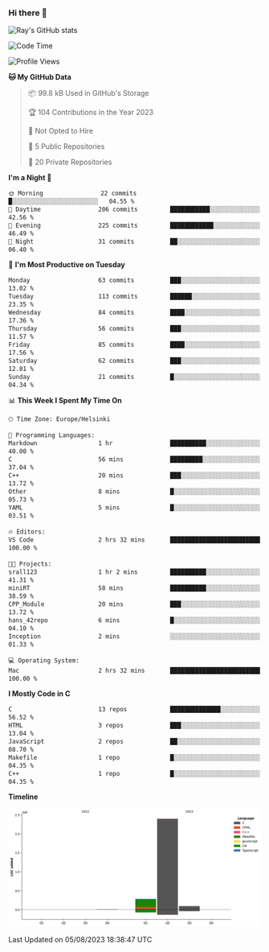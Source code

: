 ### Hi there 👋

<!--
**srall123/srall123** is a ✨ _special_ ✨ repository because its `README.md` (this file) appears on your GitHub profile.

Here are some ideas to get you started:

- 🔭 I’m currently working on ...
- 🌱 I’m currently learning ...
- 👯 I’m looking to collaborate on ...
- 🤔 I’m looking for help with ...
- 💬 Ask me about ...
- 📫 How to reach me: ...
- 😄 Pronouns: ...
- ⚡ Fun fact: ...
-->

![Ray's GitHub stats](https://github-readme-stats.vercel.app/api?username=srall123&show_icons=true&theme=radical)

<!--START_SECTION:waka-->
![Code Time](http://img.shields.io/badge/Code%20Time-1%20hr%203%20mins-blue)

![Profile Views](http://img.shields.io/badge/Profile%20Views-169-blue)

**🐱 My GitHub Data** 

> 📦 99.8 kB Used in GitHub's Storage 
 > 
> 🏆 104 Contributions in the Year 2023
 > 
> 🚫 Not Opted to Hire
 > 
> 📜 5 Public Repositories 
 > 
> 🔑 20 Private Repositories 
 > 
**I'm a Night 🦉** 

```text
🌞 Morning                22 commits          █░░░░░░░░░░░░░░░░░░░░░░░░   04.55 % 
🌆 Daytime                206 commits         ███████████░░░░░░░░░░░░░░   42.56 % 
🌃 Evening                225 commits         ████████████░░░░░░░░░░░░░   46.49 % 
🌙 Night                  31 commits          ██░░░░░░░░░░░░░░░░░░░░░░░   06.40 % 
```
📅 **I'm Most Productive on Tuesday** 

```text
Monday                   63 commits          ███░░░░░░░░░░░░░░░░░░░░░░   13.02 % 
Tuesday                  113 commits         ██████░░░░░░░░░░░░░░░░░░░   23.35 % 
Wednesday                84 commits          ████░░░░░░░░░░░░░░░░░░░░░   17.36 % 
Thursday                 56 commits          ███░░░░░░░░░░░░░░░░░░░░░░   11.57 % 
Friday                   85 commits          ████░░░░░░░░░░░░░░░░░░░░░   17.56 % 
Saturday                 62 commits          ███░░░░░░░░░░░░░░░░░░░░░░   12.81 % 
Sunday                   21 commits          █░░░░░░░░░░░░░░░░░░░░░░░░   04.34 % 
```


📊 **This Week I Spent My Time On** 

```text
🕑︎ Time Zone: Europe/Helsinki

💬 Programming Languages: 
Markdown                 1 hr                ██████████░░░░░░░░░░░░░░░   40.00 % 
C                        56 mins             █████████░░░░░░░░░░░░░░░░   37.04 % 
C++                      20 mins             ███░░░░░░░░░░░░░░░░░░░░░░   13.72 % 
Other                    8 mins              █░░░░░░░░░░░░░░░░░░░░░░░░   05.73 % 
YAML                     5 mins              █░░░░░░░░░░░░░░░░░░░░░░░░   03.51 % 

🔥 Editors: 
VS Code                  2 hrs 32 mins       █████████████████████████   100.00 % 

🐱‍💻 Projects: 
srall123                 1 hr 2 mins         ██████████░░░░░░░░░░░░░░░   41.31 % 
miniRT                   58 mins             ██████████░░░░░░░░░░░░░░░   38.59 % 
CPP_Module               20 mins             ███░░░░░░░░░░░░░░░░░░░░░░   13.72 % 
hans_42repo              6 mins              █░░░░░░░░░░░░░░░░░░░░░░░░   04.10 % 
Inception                2 mins              ░░░░░░░░░░░░░░░░░░░░░░░░░   01.33 % 

💻 Operating System: 
Mac                      2 hrs 32 mins       █████████████████████████   100.00 % 
```

**I Mostly Code in C** 

```text
C                        13 repos            ██████████████░░░░░░░░░░░   56.52 % 
HTML                     3 repos             ███░░░░░░░░░░░░░░░░░░░░░░   13.04 % 
JavaScript               2 repos             ██░░░░░░░░░░░░░░░░░░░░░░░   08.70 % 
Makefile                 1 repo              █░░░░░░░░░░░░░░░░░░░░░░░░   04.35 % 
C++                      1 repo              █░░░░░░░░░░░░░░░░░░░░░░░░   04.35 % 
```



**Timeline**

![Lines of Code chart](https://raw.githubusercontent.com/srall123/srall123/main/assets/bar_graph.png)


 Last Updated on 05/08/2023 18:38:47 UTC
<!--END_SECTION:waka-->
